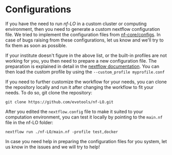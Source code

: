 # Configurations

If you have the need to run *nf-LO* in a custom cluster or computing environment, then you need to generate a custom nextflow configuration file.
We tried to implement the configuration files from [nf-core/configs](https://github.com/nf-core/configs). In case of bugs raising from these configurations, let us know and we'll try to fix them as soon as possible.

If your institute doesn't figure in the above list, or the built-in profiles are not working for you, you then need to prepare a new configuration file. The preparation is explained in detail in the [nextflow documentation](https://www.nextflow.io/docs/latest/config.html). You can then load the custom profile by using the `--custom_profile myprofile.conf`

If you need to further customize the workflow for your needs, you can clone the repository locally and run it after changing the workflow to fit your needs.
To do so, git clone the repository:
```
git clone https://github.com/evotools/nf-LO.git
```

After you edited the `nextflow.config` file to make it suited to your computation environment, you can test it locally by pointing to the `main.nf` file in the nf-LO folder:
```
nextflow run ./nf-LO/main.nf -profile test,docker
```

In case you need help in preparing the configuration files for you system, let us know in the issues and we will try to help!